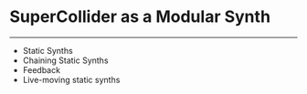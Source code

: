 # SuperCollider as a Modular Synth

-------

- Static Synths
- Chaining Static Synths
- Feedback
- Live-moving static synths
